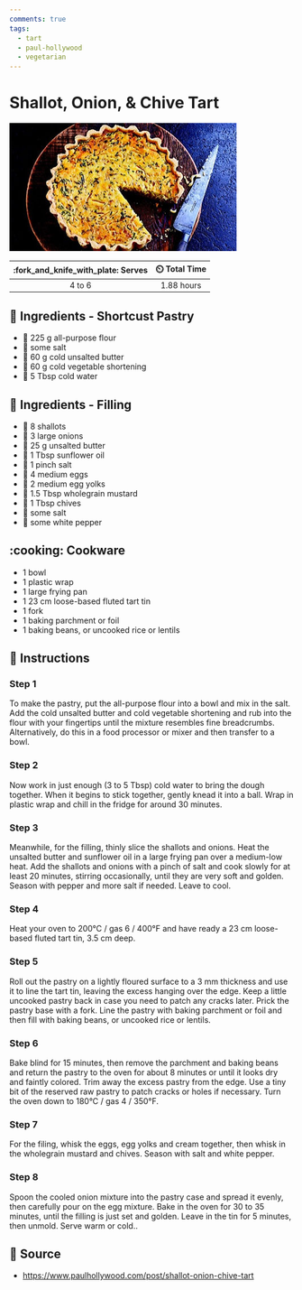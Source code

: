 ```yaml
---
comments: true
tags:
  - tart
  - paul-hollywood
  - vegetarian
---
```

# Shallot, Onion, & Chive Tart

![Shallot Onion and Chive Tart](../assets/images/shallot-onion-and-chive-tart.jpg)

| :fork_and_knife_with_plate: Serves | :timer_clock: Total Time |
|:----------------------------------:|:-----------------------: |
| 4 to 6 | 1.88 hours |

## :salt: Ingredients - Shortcust Pastry

- :ear_of_rice: 225 g all-purpose flour
- :salt: some salt
- :butter: 60 g cold unsalted butter
- :carrot: 60 g cold vegetable shortening
- :ice_cube: 5 Tbsp cold water

## :salt: Ingredients - Filling

- :onion: 8 shallots
- :onion: 3 large onions
- :butter: 25 g unsalted butter
- :sunflower: 1 Tbsp sunflower oil
- :salt: 1 pinch salt
- :egg: 4 medium eggs
- :egg: 2 medium egg yolks
- :hotdog: 1.5 Tbsp wholegrain mustard
- :seedling: 1 Tbsp chives
- :salt: some salt
- :salt: some white pepper

## :cooking: Cookware

- 1 bowl
- 1 plastic wrap
- 1 large frying pan
- 1 23 cm loose-based fluted tart tin
- 1 fork
- 1 baking parchment or foil
- 1 baking beans, or uncooked rice or lentils

## :pencil: Instructions

### Step 1

To make the pastry, put the all-purpose flour into a bowl and mix in the salt. Add the cold unsalted butter and cold
vegetable shortening and rub into the flour with your fingertips until the mixture resembles fine breadcrumbs.
Alternatively, do this in a food processor or mixer and then transfer to a bowl.

### Step 2

Now work in just enough (3 to 5 Tbsp) cold water to bring the dough together. When it begins to stick together, gently
knead it into a ball. Wrap in plastic wrap and chill in the fridge for around 30 minutes.

### Step 3

Meanwhile, for the filling, thinly slice the shallots and onions. Heat the unsalted butter and sunflower oil in a large
frying pan over a medium-low heat. Add the shallots and onions with a pinch of salt and cook slowly for at least 20
minutes, stirring occasionally, until they are very soft and golden. Season with pepper and more salt if needed. Leave
to cool.

### Step 4

Heat your oven to 200°C / gas 6 / 400°F and have ready a 23 cm loose-based fluted tart tin, 3.5 cm deep.

### Step 5

Roll out the pastry on a lightly floured surface to a 3 mm thickness and use it to line the tart tin, leaving the excess
hanging over the edge. Keep a little uncooked pastry back in case you need to patch any cracks later. Prick the pastry
base with a fork. Line the pastry with baking parchment or foil and then fill with baking beans, or uncooked rice or
lentils.

### Step 6

Bake blind for 15 minutes, then remove the parchment and baking beans and return the pastry to the oven for about 8
minutes or until it looks dry and faintly colored. Trim away the excess pastry from the edge. Use a tiny bit of the
reserved raw pastry to patch cracks or holes if necessary. Turn the oven down to 180°C / gas 4 / 350°F.

### Step 7

For the filing, whisk the eggs, egg yolks and cream together, then whisk in the wholegrain mustard and chives. Season
with salt and white pepper.

### Step 8

Spoon the cooled onion mixture into the pastry case and spread it evenly, then carefully pour on the egg mixture. Bake
in the oven for 30 to 35 minutes, until the filling is just set and golden. Leave in the tin for 5 minutes, then unmold.
Serve warm or cold..

## :link: Source

- <https://www.paulhollywood.com/post/shallot-onion-chive-tart>
